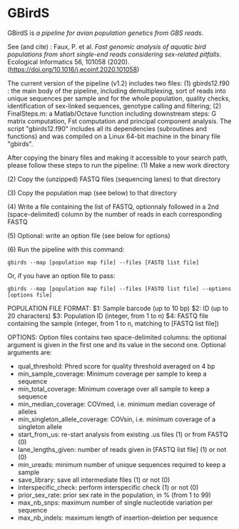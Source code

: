 # GBirdS

GBirdS is *a pipeline for avian population genetics from GBS reads*.

See (and cite) : Faux, P. et al. _Fast genomic analysis of aquatic bird populations from short single-end reads considering sex-related pitfalls_. Ecological Informatics 56, 101058 (2020).
(https://doi.org/10.1016/j.ecoinf.2020.101058)

The current version of the pipeline (v1.2) includes two files:
  (1) gbirds12.f90 : the main body of the pipeline, including demultiplexing, sort of reads into unique sequences per sample and for the whole population, quality checks, identification of sex-linked sequences, genotype calling and filtering;
  (2) FinalSteps.m: a Matlab/Octave function including downstream steps: G matrix computation, Fst computation and principal component analysis.
The script "gbirds12.f90" includes all its dependencies (subroutines and functions) and was compiled on a Linux 64-bit machine in the binary file "gbirds".

After copying the binary files and making it accessible to your search path, please follow these steps to run the pipeline:
(1) Make a new work directory

(2) Copy the (unzipped) FASTQ files (sequencing lanes) to that directory

(3) Copy the population map (see below) to that directory

(4) Write a file containing the list of FASTQ, optionnaly followed in a 2nd (space-delimited) column by the number of reads in     each corresponding FASTQ 

(5) Optional: write an option file (see below for options)

(6) Run the pipeline with this command:

    gbirds --map [population map file] --files [FASTQ list file]
    
Or, if you have an option file to pass:
    
    gbirds --map [population map file] --files [FASTQ list file] --options [options file]
    
    

POPULATION FILE FORMAT:
$1: Sample barcode (up to 10 bp)
$2: ID (up to 20 characters)
$3: Population ID (integer, from 1 to n)
$4: FASTQ file containing the sample (integer, from 1 to n, matching to [FASTQ list file])

OPTIONS:
Option files contains two space-delimited columns: the optional argument is given in the first one and its value in the second one. Optional arguments are:
  - qual_threshold: Phred score for quality threshold averaged on 4 bp
  - min_sample_coverage: Minimum coverage per sample to keep a sequence
  - min_total_coverage: Minimum coverage over all sample to keep a sequence
  - min_median_coverage: COVmed, i.e. minimum median coverage of alleles
  - min_singleton_allele_coverage: COVsin, i.e. minimum coverage of a singleton allele
  - start_from_us: re-start analysis from existing .us files (1) or from FASTQ (0)
  - lane_lengths_given: number of reads given in [FASTQ list file] (1) or not (0)
  - min_ureads: minimum number of unique sequences required to keep a sample
  - save_library: save all intermediate files (1) or not (0)
  - interspecific_check: perform interspecific check (1) or not (0)
  - prior_sex_rate: prior sex rate in the population, in % (from 1 to 99)
  - max_nb_snps: maximum number of single nucleotide variation per sequence
  - max_nb_indels: maximum length of insertion-deletion per sequence
  

 
